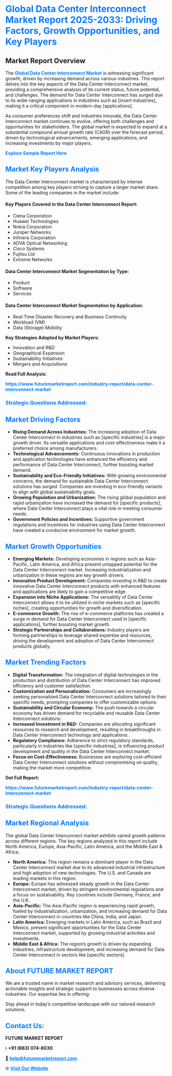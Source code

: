 <h1 style="color: #007BFF;">Global Data Center Interconnect Market Report 2025-2033: Driving Factors, Growth Opportunities, and Key Players</h1>

<section id="overview">
<h2>Market Report Overview</h2>
<p>The <a href="https://www.futuremarketreport.com/industry-report/data-center-interconnect-market" style="color: #007BFF; text-decoration: none;"><strong>Global Data Center Interconnect Market</strong></a> is witnessing significant growth, driven by increasing demand across various industries. This report delves into the key aspects of the Data Center Interconnect market, providing a comprehensive analysis of its current status, future potential, and challenges. The demand for Data Center Interconnect has surged due to its wide-ranging applications in industries such as [insert industries], making it a critical component in modern-day [applications].</p>
<p>As consumer preferences shift and industries innovate, the Data Center Interconnect market continues to evolve, offering both challenges and opportunities for stakeholders. The global market is expected to expand at a substantial compound annual growth rate (CAGR) over the forecast period, driven by technological advancements, emerging applications, and increasing investments by major players.</p>
</section>

<section id="overview">
<p><a href="https://www.futuremarketreport.com/request-sample/reportId=56478" style="color: #007BFF; text-decoration: none;"><strong>Explore Sample Report Here</strong></a></p>
</section>

<section id="key-players">
<h2 style="color: #007BFF;">Market Key Players Analysis</h2>
<p>The Data Center Interconnect market is characterized by intense competition among key players striving to capture a larger market share. Some of the leading companies in the market include:</p>
<h4>Key Players Covered in the Data Center Interconnect Report:</h4>
<ul><li>Ciena Corporation</li><li>Huawei Technologies</li><li>Nokia Corporation</li><li>Juniper Networks</li><li>Infinera Corporation</li><li>ADVA Optical Networking</li><li>Cisco Systems</li><li>Fujitsu Ltd</li><li>Extreme Networks</li></ul>
<h4>Data Center Interconnect Market Segmentation by Type:</h4>
<ul><li>Product</li><li>Software</li><li>Services</li></ul>

<h4>Data Center Interconnect Market Segmentation by Application:</h4>
<ul><li>Real-Time Disaster Recovery and Business Continuity</li><li>Workload (VM)</li><li>Data (Storage) Mobility</li></ul>
<p><strong>Key Strategies Adopted by Market Players:</strong></p>
<ul>
<li>Innovation and R&D</li>
<li>Geographical Expansion</li>
<li>Sustainability Initiatives</li>
<li>Mergers and Acquisitions</li>
</ul>
</section>

<section>
<p><strong>Read Full Analysis: </strong></p><a href="https://www.futuremarketreport.com/industry-report/data-center-interconnect-market" style="color: #007BFF; text-decoration: none;"><strong>https://www.futuremarketreport.com/industry-report/data-center-interconnect-market</strong></a>
<h3 style="color: #007BFF;">Strategic Questions Addressed:</h3>
</section>

<section id="driving-factors">
<h2 style="color: #007BFF;">Market Driving Factors</h2>
<ul>
<li><strong>Rising Demand Across Industries:</strong> The increasing adoption of Data Center Interconnect in industries such as [specific industries] is a major growth driver. Its versatile applications and cost-effectiveness make it a preferred choice among manufacturers.</li>
<li><strong>Technological Advancements:</strong> Continuous innovations in production and application technologies have enhanced the efficiency and performance of Data Center Interconnect, further boosting market demand.</li>
<li><strong>Sustainability and Eco-Friendly Initiatives:</strong> With growing environmental concerns, the demand for sustainable Data Center Interconnect solutions has surged. Companies are investing in eco-friendly variants to align with global sustainability goals.</li>
<li><strong>Growing Population and Urbanization:</strong> The rising global population and rapid urbanization have increased the demand for [specific products], where Data Center Interconnect plays a vital role in meeting consumer needs.</li>
<li><strong>Government Policies and Incentives:</strong> Supportive government regulations and incentives for industries using Data Center Interconnect have created a conducive environment for market growth.</li>
</ul>
</section>

<section id="growth-opportunities">
<h2 style="color: #007BFF;">Market Growth Opportunities</h2>
<ul>
<li><strong>Emerging Markets:</strong> Developing economies in regions such as Asia-Pacific, Latin America, and Africa present untapped potential for the Data Center Interconnect market. Increasing industrialization and urbanization in these regions are key growth drivers.</li>
<li><strong>Innovative Product Development:</strong> Companies investing in R&D to create innovative Data Center Interconnect products with enhanced features and applications are likely to gain a competitive edge.</li>
<li><strong>Expansion into Niche Applications:</strong> The versatility of Data Center Interconnect allows it to be utilized in niche markets such as [specific niches], creating opportunities for growth and diversification.</li>
<li><strong>E-commerce Growth:</strong> The rise of e-commerce platforms has created a surge in demand for Data Center Interconnect used in [specific applications], further boosting market growth.</li>
<li><strong>Strategic Partnerships and Collaborations:</strong> Industry players are forming partnerships to leverage shared expertise and resources, driving the development and adoption of Data Center Interconnect products globally.</li>
</ul>
</section>

<section id="trending-factors">
<h2 style="color: #007BFF;">Market Trending Factors</h2>
<ul>
<li><strong>Digital Transformation:</strong> The integration of digital technologies in the production and distribution of Data Center Interconnect has improved efficiency and customer satisfaction.</li>
<li><strong>Customization and Personalization:</strong> Consumers are increasingly seeking personalized Data Center Interconnect solutions tailored to their specific needs, prompting companies to offer customizable options.</li>
<li><strong>Sustainability and Circular Economy:</strong> The push towards a circular economy has driven demand for recyclable and reusable Data Center Interconnect solutions.</li>
<li><strong>Increased Investment in R&D:</strong> Companies are allocating significant resources to research and development, resulting in breakthroughs in Data Center Interconnect technology and applications.</li>
<li><strong>Regulatory Compliance:</strong> Adherence to strict regulatory standards, particularly in industries like [specific industries], is influencing product development and quality in the Data Center Interconnect market.</li>
<li><strong>Focus on Cost-Effectiveness:</strong> Businesses are exploring cost-efficient Data Center Interconnect solutions without compromising on quality, making the market more competitive.</li>
</ul>
</section>

<section>
<p><strong>Get Full Report: </strong></p><a href="https://www.futuremarketreport.com/industry-report/data-center-interconnect-market" style="color: #007BFF; text-decoration: none;"><strong>https://www.futuremarketreport.com/industry-report/data-center-interconnect-market</strong></a>
<h3 style="color: #007BFF;">Strategic Questions Addressed:</h3>
</section>


<section id="regional-analysis">
<h2 style="color: #007BFF;">Market Regional Analysis</h2>
<p>The global Data Center Interconnect market exhibits varied growth patterns across different regions. The key regions analyzed in this report include North America, Europe, Asia-Pacific, Latin America, and the Middle East & Africa:</p>
<ul>
<li><strong>North America:</strong> This region remains a dominant player in the Data Center Interconnect market due to its advanced industrial infrastructure and high adoption of new technologies. The U.S. and Canada are leading markets in this region.</li>
<li><strong>Europe:</strong> Europe has witnessed steady growth in the Data Center Interconnect market, driven by stringent environmental regulations and a focus on sustainability. Key countries include Germany, France, and the U.K.</li>
<li><strong>Asia-Pacific:</strong> The Asia-Pacific region is experiencing rapid growth, fueled by industrialization, urbanization, and increasing demand for Data Center Interconnect in countries like China, India, and Japan.</li>
<li><strong>Latin America:</strong> Emerging markets in Latin America, such as Brazil and Mexico, present significant opportunities for the Data Center Interconnect market, supported by growing industrial activities and investments.</li>
<li><strong>Middle East & Africa:</strong> The region’s growth is driven by expanding industries, infrastructure development, and increasing demand for Data Center Interconnect in sectors like [specific sectors].</li>
</ul>
</section>

<footer>
<h2 style="color: #007BFF;">About FUTURE MARKET REPORT</h2>
<p>We are a trusted name in market research and advisory services, delivering actionable insights and strategic support to businesses across diverse industries. Our expertise lies in offering:</p>

<p>Stay ahead in today’s competitive landscape with our tailored research solutions.</p>

<h2 style="color: #007BFF;">Contact Us:</h2>
<p><strong>FUTURE MARKET REPORT</strong></p>
<p>📞 <strong>+91 (883) 074-8030</strong></p>
<p>📧 <strong><a href="mailto:help@futuremarketreport.com" style="color: #007BFF;">help@futuremarketreport.com</a></strong></p>
<p>🌐 <strong><a href="https://www.futuremarketreport.com/" style="color: #007BFF;">Visit Our Website</a></strong></p>
</footer>
